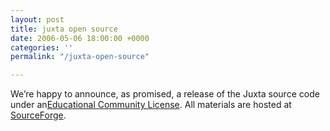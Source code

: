 ```yaml
---
layout: post
title: juxta open source
date: 2006-05-06 18:00:00 +0000
categories: ''
permalink: "/juxta-open-source"

---
```


We’re happy to announce, as promised, a release of the Juxta source code under an[Educational Community License](http://opensource.org/licenses/ecl1.php). All materials are hosted at [SourceForge](http://sourceforge.net/projects/patacriticism/).